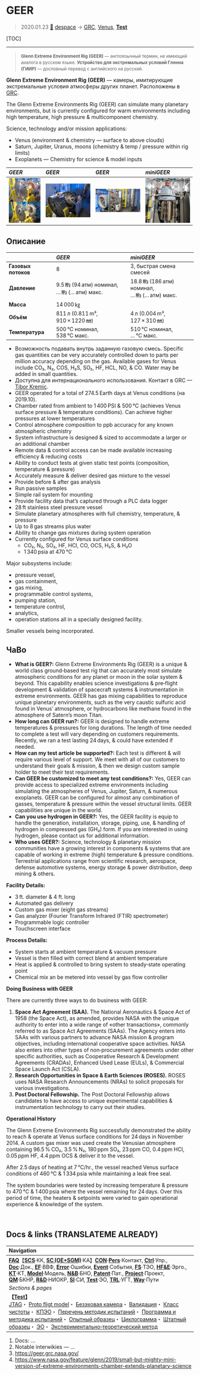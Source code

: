 # GEER
> 2020.01.23 [🚀](../index/index.md) [despace](index.md) → [GRC](zz_grc.md), [Venus](venus.md), **[Test](test.md)**

[TOC]

---

> <small>**Glenn Extreme Environment Rig (GEER)** — англоязычный термин, не имеющий аналога в русском языке. **Устройство для экстремальных условий Гленна (ГИИР)** — дословный перевод с английского на русский.</small>

**Glenn Extreme Environment Rig (GEER)** — камеры, имитирующие экстремальные условия атмосферы других планет. Расположены в [GRC](zz_grc.md).

The Glenn Extreme Environments Rig (GEER) can simulate many planetary environments, but is currently configured for warm environments including high temperature, high pressure & multicomponent chemistry.

Science, technology and/or mission applications:

   - Venus (environment & chemistry — surface to above clouds)
   - Saturn, Jupiter, Uranus, moons (chemistry & temp / pressure within rig limits)
   - Exoplanets — Chemistry for science & model inputs

|*GEER*|*GEER*|*GEER*|*miniGEER*|
|:--|:--|:--|:--|
|[![](f/tests/geer_pic01_thumb.jpg)](f/tests/geer_pic01.jpg)|[![](f/tests/geer_pic02_thumb.jpg)](f/tests/geer_pic02.jpg)|[![](f/tests/geer_pic03_thumb.jpg)](f/tests/geer_pic03.jpg)|[![](f/tests/geer_pic04_thumb.jpg)](f/tests/geer_pic04.jpg)|



## Описание
| |*GEER*|*miniGEER*|
|:--|:--|:--|
|**Газовых потоков**|8|3, быстрая смена смесей|
|**Давление**|9.5 ㎫ (94 атм) номинал,<br> … ㎫ (… атм) макс.|18.8 ㎫ (186 атм) номинал,<br> … ㎫ (… атм) макс.|
|**Масса**|14 000 ㎏| |
|**Объём**|811 л (0.811 m³, 910 × 1220 ㎜)|4 л (0.004 m³, 127 × 310 ㎜)|
|**Температура**|500 ℃ номинал,<br> 538 ℃ макс.|510 ℃ номинал,<br> … ℃ макс.|

   - Возможность подавать внутрь заданную газовую смесь. Specific gas quantities can be very accurately controlled down to parts per million accuracy depending on the gas. Available gases for Venus include CO₂, N₂, COS, H₂S, SO₂, HF, HCL, NO, & CO. Water may be added in small quantities.
   - Доступна для интернационального использования. Контакт в GRC — [Tibor Kremic](person.md).
   - GEER operated for a total of 274.5 Earth days at Venus conditions (на 2019.10).
   - Chamber rated from ambient to 1 400 PSI & 500 ℃ (achieves Venus surface pressure & temperature conditions). Can achieve higher pressures at lower temperatures
   - Control atmosphere composition to ppb accuracy for any known atmospheric chemistry
   - System infrastructure is designed & sized to accommodate a larger or an additional chamber
   - Remote data & control access can be made available increasing efficiency & reducing costs
   - Ability to conduct tests at given static test points (composition, temperature & pressure)
   - Accurately measure & deliver desired gas mixture to the vessel
   - Provide before & after gas analysis
   - Run passive samples
   - Simple rail system for mounting
   - Provide facility data that’s captured through a PLC data logger
   - 28 ft stainless steel pressure vessel
   - Simulate planetary atmospheres with full chemistry, temperature, & pressure
   - Up to 8 gas streams plus water
   - Ability to change gas mixtures during system operation
   - Currently configured for Venus surface conditions
      - CO₂, N₂, SO₂, HF, HCl, CO, OCS, H₂S, & H₂O
      - 1 340 psia at 470 ℃

Major subsystems include:

   - pressure vessel,
   - gas containment,
   - gas mixing,
   - programmable control systems,
   - pumping station,
   - temperature control,
   - analytics,
   - operation stations all in a specially designed facility.

Smaller vessels being incorporated.



## ЧаВо
   - **What is GEER?:** Glenn Extreme Environments Rig (GEER) is a unique & world class ground‑based test rig that can accurately most simulate atmospheric conditions for any planet or moon in the solar system & beyond. This capability enables science investigations & pre‑flight development & validation of spacecraft systems & instrumentation in extreme environments. GEER has gas mixing capabilities to reproduce unique planetary environments, such as the very caustic sulfuric acid found in Venus’ atmosphere, or hydrocarbons like methane found in the atmosphere of Satern’s moon Titan.
   - **How long can GEER run?:** GEER is designed to handle extreme temperatures & pressures for long durations. The length of time needed to complete a test will vary depending on customers requirements. Recently, we ran a test lasting 24 days, & could have extended if needed.
   - **How can my test article be supported?:** Each test is different & will require various level of support. We meet with all of our customers to understand their goals & mission, & then we design custom sample holder to meet their test requirements.
   - **Can GEER be customized to meet any test conditions?:** Yes, GEER can provide access to specialized extreme environments including simulating the atmospheres of Venus, Jupiter, Saturn, & numerous exoplanets. GEER can be configured for almost any combination of gasses, temperature & pressure within the vessel structural limits. GEER capabilities are unique in the world.
   - **Can you use hydrogen in GEER?:** Yes, the GEER facility is equip to handle the generation, installation, storage, piping, use, & handling of hydrogen in compressed gas (GH₂) form. If you are interested in using hydrogen, please contact us for additional information.
   - **Who uses GEER?:** Science, technology & planetary mission communities have a growing interest in components & systems that are capable of working in extreme (high) temperature & pressure conditions. Terrestrial applications range from scientific research, aerospace, defense automotive systems, energy storage & power distribution, deep mining & others.

**Facility Details:**

   - 3 ft. diameter & 4 ft. long
   - Automated gas delivery
   - Custom gas mixer (eight gas streams)
   - Gas analyzer (Fourier Transform Infrared (FTIR) spectrometer)
   - Programmable logic controller
   - Touchscreen interface

**Process Details:**

   - System starts at ambient temperature & vacuum pressure
   - Vessel is then filled with correct blend at ambient temperature
   - Heat is applied & controlled to bring system to steady‑state operating point
   - Chemical mix an be metered into vessel by gas flow controller

**Doing Business with GEER**

There are currently three ways to do business with GEER:

   1. **Space Act Agreement (SAA).** The National Aeronautics & Space Act of 1958 (the Space Act), as amended, provides NASA with the unique authority to enter into a wide range of «other transactions», commonly referred to as Space Act Agreements (SAAs). The Agency enters into SAAs with various partners to advance NASA mission & program objectives, including international cooperative space activities. NASA also enters into other types of non‑procurement agreements under other specific authorities, such as Cooperative Research & Development Agreements (CRADAs), Enhanced Used Lease (EULs), & Commercial Space Launch Act (CSLA).
   1. **Research Opportunities in Space & Earth Sciences (ROSES).** ROSES uses NASA Research Announcements (NRAs) to solicit proposals for various investigations.
   1. **Post Doctoral Fellowship.** The Post Doctoral Fellowship allows candidates to have access to unique experimental capabilities & instrumentation technology to carry out their studies.

**Operational History**

The Glenn Extreme Environments Rig successfully demonstrated the ability to reach & operate at Venus surface conditions for 24 days in November 2014. A custom gas mixer was used create the Venusian atmosphere containing 96.5 % CO₂, 3.5 % N₂, 180 ppm SO₂, 23 ppm CO, 0.4 ppm HCl, 0.05 ppm HF, 4.4 ppm OCS & deliver it to the vessel.

After 2.5 days of heating at 7 ℃/hr., the vessel reached Venus surface conditions of 460 ℃ & 1 334 psia while maintaining a leak free seal.

The system boundaries were tested by increasing temperature & pressure to 470 ℃ & 1 400 psia where the vessel remaining for 24 days. Over this period of time, the heaters & setpoints were varied to gain operational experience & knowledge of the system.



<p style="page-break-after:always"> </p>

## Docs & links (TRANSLATEME ALREADY)
|Navigation|
|:--|
|**[FAQ](faq.md)**【**[SCS](scs.md)**·КК, **[SC (OE+SGM)](sc.md)**·КА】**[CON](contact.md)·[Pers](person.md)**·Контакт, **[Ctrl](control.md)**·Упр., **[Doc](doc.md)**·Док., **[EF](ef.md)**·ВВФ, **[Error](error.md)**·Ошибки, **[Event](event.md)**·События, **[FS](fs.md)**·ТЭО, **[HF&E](hfe.md)**·Эрго., **[KT](kt.md)**·КТ, **[Model](model.md)**·Модель, **[N&B](nnb.md)**·БНО, **[Patent](патент.md)**·Пат., **[Project](project.md)**·Проект, **[QM](qm.md)**·БКНР, **[R&D](rnd.md)**·НИОКР, **[SI](si.md)**·СИ, **[Test](test.md)**·ЭО, **[TRL](trl.md)**·УГТ, **[Way](way.md)**·Пути|
|*Sections & pages*|
|**【[Test](test.md)】**<br> [JTAG](jtag.md)・ [Proto fligt model](pfm.md)・ [Безэховая камера](ach.md)・ [Валидация](val_ver.md)・ [Класс чистоты](clean_lvl.md)・ [КПЭО](ctpr.md)・ [Перечень методик испытаний](list_tp.md)・ [Программа и методика испытаний](pmot.md)・ [Опытный образец](pilot_sample.md)・ [Циклограмма](obc.md)・ [Штатный образец](flight_unit.md)・ [ЭО](test.md)・ [Экспериментально‑теоретический метод](etetm.md)|

   1. Docs: …
   1. Notable interwikies — …
   1. <https://geer.grc.nasa.gov/>
   1. <https://www.nasa.gov/feature/glenn/2019/small-but-mighty-mini-version-of-extreme-environments-chamber-extends-planetary-science>

